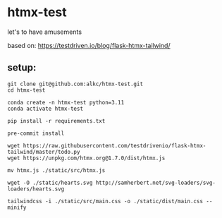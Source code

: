 # htmx-test
let's to have amusements

based on: https://testdriven.io/blog/flask-htmx-tailwind/

## setup:

```
git clone git@github.com:alkc/htmx-test.git
cd htmx-test

conda create -n htmx-test python=3.11
conda activate htmx-test

pip install -r requirements.txt

pre-commit install

wget https://raw.githubusercontent.com/testdrivenio/flask-htmx-tailwind/master/todo.py
wget https://unpkg.com/htmx.org@1.7.0/dist/htmx.js

mv htmx.js ./static/src/htmx.js

wget -O ./static/hearts.svg http://samherbert.net/svg-loaders/svg-loaders/hearts.svg

tailwindcss -i ./static/src/main.css -o ./static/dist/main.css --minify
```
